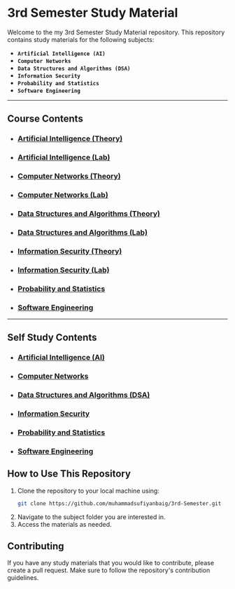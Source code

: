 # 3rd Semester Study Material

Welcome to the my 3rd Semester Study Material repository. This repository contains study materials for the following subjects:

- **`Artificial Intelligence (AI)`**
- **`Computer Networks`**
- **`Data Structures and Algorithms (DSA)`**
- **`Information Security`**
- **`Probability and Statistics`**
- **`Software Engineering`**

---

## Course Contents

- ### [Artificial Intelligence (Theory)](./Courses/Artificial%20Intelligence/Theory/Readme.md)

- ### [Artificial Intelligence (Lab)](./Courses/Artificial%20Intelligence/Lab/Readme.md)

- ### [Computer Networks (Theory)](./Courses/Computer%20Network/Theory/Readme.md)

- ### [Computer Networks (Lab)](./Courses/Computer%20Network/Lab/Readme.md)  

- ### [Data Structures and Algorithms (Theory)](./Courses/Data%20Structures%20and%20Algorithm/Theory/Readme.md)

- ### [Data Structures and Algorithms (Lab)](./Courses/Data%20Structures%20and%20Algorithm/Lab/Readme.md)

- ### [Information Security (Theory)](./Courses/Information%20Security/Theory/Readme.md)

- ### [Information Security (Lab)](./Courses/Information%20Security/Lab/Readme.md)

- ### [Probability and Statistics](./Self%20Learning/Probablity%20&%20Stats/Readme.md)

- ### [Software Engineering](./Courses/Software%20Engineering/Readme.md)

---

## Self Study Contents

- ### [Artificial Intelligence (AI)](./Self%20Learning/Artificial%20Intelligence/Readme.md)

- ### [Computer Networks](./Self%20Learning/Computer%20Network)  

- ### [Data Structures and Algorithms (DSA)](./Self%20Learning/Data%20Structures%20&%20Algorithms/Readme.md)

- ### [Information Security](./Self%20Learning/Information%20Security/Readme.md)

- ### [Probability and Statistics](./Self%20Learning/Probablity%20&%20Stats/Readme.md)

- ### [Software Engineering](./Self%20Learning/Software%20Engineering/Readme.md)


## How to Use This Repository

1. Clone the repository to your local machine using:
    ```bash
    git clone https://github.com/muhammadsufiyanbaig/3rd-Semester.git
    ```
2. Navigate to the subject folder you are interested in.
3. Access the materials as needed.

## Contributing

If you have any study materials that you would like to contribute, please create a pull request. Make sure to follow the repository's contribution guidelines.
